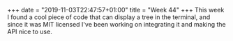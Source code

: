 +++
date = "2019-11-03T22:47:57+01:00"
title = "Week 44"
+++
This week I found a cool piece of code that can display a tree in the terminal, and since it was MIT licensed I've been working on integrating it and making the API nice to use.
